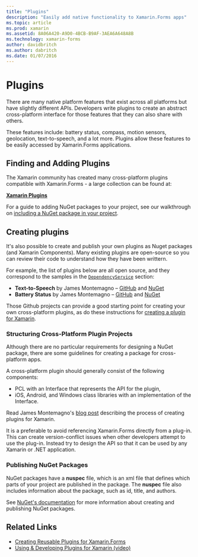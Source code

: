 ```yaml
---
title: "Plugins"
description: "Easily add native functionality to Xamarin.Forms apps"
ms.topic: article
ms.prod: xamarin
ms.assetid: 8A06A420-A9D0-4BCB-B9AF-3AEA6A648A8B
ms.technology: xamarin-forms
author: davidbritch
ms.author: dabritch
ms.date: 01/07/2016
---
```


# Plugins

There are many native platform features that exist across all platforms but
have slightly different APIs. Developers write plugins to create an abstract
cross-platform interface for those features that they can also share with others.

These features include: battery status, compass, motion sensors, geolocation,
text-to-speech, and a lot more. Plugins allow these features to be easily
accessed by Xamarin.Forms applications.

## Finding and Adding Plugins

The Xamarin community has created many cross-platform plugins compatible with
Xamarin.Forms - a large collection can be found at:

[**Xamarin Plugins**](https://github.com/xamarin/plugins)

For a guide to adding NuGet packages to your project, see our walkthrough on
[including a NuGet package in your project](/visualstudio/mac/nuget-walkthrough/).


## Creating plugins

It's also possible to create and publish your own plugins as Nuget packages
(and Xamarin Components). Many existing plugins are open-source so you can
review their code to understand how they have been writtern.

For example, the list of plugins below are all open source, and they correspond
to the samples in the [`DependencyService`](~/xamarin-forms/app-fundamentals/dependency-service/index.md)
section:

- **Text-to-Speech** by James Montemagno &ndash;  [GitHub](https://github.com/jamesmontemagno/Xamarin.Plugins/tree/master/TextToSpeech) and [NuGet](https://www.nuget.org/packages/Xam.Plugin.Battery)
- **Battery Status** by James Montemagno &ndash; [GitHub](https://github.com/jamesmontemagno/Xamarin.Plugins/tree/master/Battery) and [NuGet](https://www.nuget.org/packages/Xam.Plugins.TextToSpeech/)

Those Github projects can provide a good starting point for creating
your own cross-platform plugins, as do these instructions for
[creating a plugin for Xamarin](https://github.com/xamarin/plugins#create-a-plugin-for-xamarin).

### Structuring Cross-Platform Plugin Projects

Although there are no particular requirements for designing a NuGet package,
there are some guidelines for creating a package for cross-platform apps.

A cross-platform plugin should generally consist of the following components:

- PCL with an Interface that represents the API for the plugin,
- iOS, Android, and Windows class libraries with an implementation of the Interface.

Read James Montemagno's [blog post](https://blog.xamarin.com/creating-reusable-plugins-for-xamarin-forms/)
describing the process of creating plugins for Xamarin.

It is a preferable to avoid referencing Xamarin.Forms directly from a plug-in.
This can create version-conflict issues when other developers attempt to use
the plug-in. Instead try to design the API so that it can be used by
any Xamarin or .NET application.

### Publishing NuGet Packages

NuGet packages have a **nuspec** file, which is an xml file that defines which
parts of your project are published in the package. The **nuspec** file also
includes information about the package, such as id, title, and authors.

See [NuGet's documentation](http://docs.nuget.org/create/creating-and-publishing-a-package)
for more information about creating and publishing NuGet packages.


## Related Links

- [Creating Reusable Plugins for Xamarin.Forms](https://blog.xamarin.com/creating-reusable-plugins-for-xamarin-forms)
- [Using & Developing Plugins for Xamarin (video)](https://university.xamarin.com/guestlectures/using-developing-plugins-for-xamarin)
